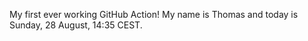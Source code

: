 My first ever working GitHub Action!
My name is Thomas and today is Sunday, 28 August, 14:35 CEST. 
